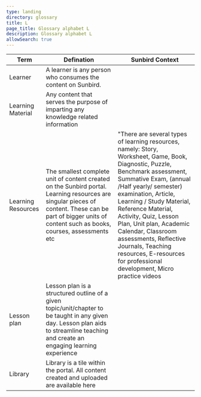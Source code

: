 ```yaml
---
type: landing
directory: glossary
title: L
page_title: Glossary alphabet L
description: Glossary alphabet L
allowSearch: true
---
```

Term | Defination |Sunbird Context
-----|------------|-----------------
Learner |A learner is any person who consumes the content on Sunbird.
Learning Material |Any content that serves the purpose of imparting any knowledge related information
Learning Resources  |The smallest complete unit of content created on the Sunbird portal. Learning resources are singular pieces of content. These can be part of bigger units of content such as books, courses, assessments etc |"There are several types of learning resources, namely: Story, Worksheet, Game, Book, Diagnostic, Puzzle, Benchmark assessment, Summative Exam, (annual /Half yearly/ semester) examination, Article, Learning / Study Material, Reference Material, Activity, Quiz, Lesson Plan, Unit plan, Academic Calendar, Classroom assessments, Reflective Journals, Teaching resources, E-resources for professional development, Micro practice videos
Lesson plan |Lesson plan is a structured outline of a given topic/unit/chapter to be taught in any given day. Lesson plan aids to streamline teaching and create an engaging learning experience 
Library |Library is a tile within the portal. All content created and uploaded are available here
